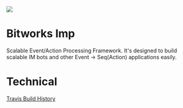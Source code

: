 ![](https://travis-ci.org/bwsw/imp.svg?branch=master)

# Bitworks Imp

Scalable Event/Action Processing Framework. It's designed to build scalable IM bots and other Event -> Seq(Action) applications easily. 

# Technical

[Travis Build History](https://travis-ci.org/bwsw/imp/builds)
